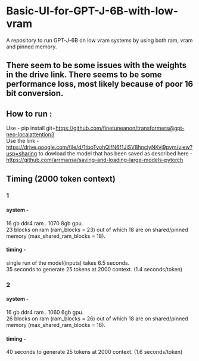 # Basic-UI-for-GPT-J-6B-with-low-vram
A repository to run GPT-J-6B on low vram systems by using both ram, vram and pinned memory.<br>

## There seem to be some issues with the weights in the drive link. There seems to be some performance loss, most likely because of poor 16 bit conversion.

## How to run : 
Use - pip install git+https://github.com/finetuneanon/transformers@gpt-neo-localattention3 <br>
Use the link - https://drive.google.com/file/d/1tboTvohQifN6f1JiSV8hnciyNKvj9pvm/view?usp=sharing  to dowload the model that has been saved as described here - https://github.com/arrmansa/saving-and-loading-large-models-pytorch <br>

## Timing (2000 token context)
### 1
#### system - <br>
16 gb ddr4 ram . 1070 8gb gpu. <br> 
23 blocks on ram (ram_blocks = 23) out of which 18 are on shared/pinned memory (max_shared_ram_blocks = 18).<br>

#### timing - <br>
single run of the model(inputs) takes 6.5 seconds.<br>
35 seconds to generate 25 tokens at 2000 context. (1.4 seconds/token)<br>

### 2
#### system - <br>
16 gb ddr4 ram . 1060 6gb gpu. <br> 
26 blocks on ram (ram_blocks = 26) out of which 18 are on shared/pinned memory (max_shared_ram_blocks = 18).<br>

#### timing - <br>
40 seconds to generate 25 tokens at 2000 context. (1.6 seconds/token)<br>

